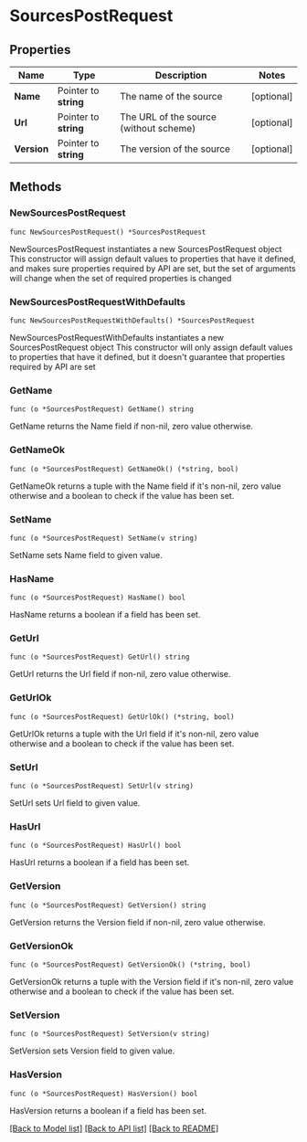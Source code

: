# SourcesPostRequest

## Properties

Name | Type | Description | Notes
------------ | ------------- | ------------- | -------------
**Name** | Pointer to **string** | The name of the source | [optional] 
**Url** | Pointer to **string** | The URL of the source (without scheme) | [optional] 
**Version** | Pointer to **string** | The version of the source | [optional] 

## Methods

### NewSourcesPostRequest

`func NewSourcesPostRequest() *SourcesPostRequest`

NewSourcesPostRequest instantiates a new SourcesPostRequest object
This constructor will assign default values to properties that have it defined,
and makes sure properties required by API are set, but the set of arguments
will change when the set of required properties is changed

### NewSourcesPostRequestWithDefaults

`func NewSourcesPostRequestWithDefaults() *SourcesPostRequest`

NewSourcesPostRequestWithDefaults instantiates a new SourcesPostRequest object
This constructor will only assign default values to properties that have it defined,
but it doesn't guarantee that properties required by API are set

### GetName

`func (o *SourcesPostRequest) GetName() string`

GetName returns the Name field if non-nil, zero value otherwise.

### GetNameOk

`func (o *SourcesPostRequest) GetNameOk() (*string, bool)`

GetNameOk returns a tuple with the Name field if it's non-nil, zero value otherwise
and a boolean to check if the value has been set.

### SetName

`func (o *SourcesPostRequest) SetName(v string)`

SetName sets Name field to given value.

### HasName

`func (o *SourcesPostRequest) HasName() bool`

HasName returns a boolean if a field has been set.

### GetUrl

`func (o *SourcesPostRequest) GetUrl() string`

GetUrl returns the Url field if non-nil, zero value otherwise.

### GetUrlOk

`func (o *SourcesPostRequest) GetUrlOk() (*string, bool)`

GetUrlOk returns a tuple with the Url field if it's non-nil, zero value otherwise
and a boolean to check if the value has been set.

### SetUrl

`func (o *SourcesPostRequest) SetUrl(v string)`

SetUrl sets Url field to given value.

### HasUrl

`func (o *SourcesPostRequest) HasUrl() bool`

HasUrl returns a boolean if a field has been set.

### GetVersion

`func (o *SourcesPostRequest) GetVersion() string`

GetVersion returns the Version field if non-nil, zero value otherwise.

### GetVersionOk

`func (o *SourcesPostRequest) GetVersionOk() (*string, bool)`

GetVersionOk returns a tuple with the Version field if it's non-nil, zero value otherwise
and a boolean to check if the value has been set.

### SetVersion

`func (o *SourcesPostRequest) SetVersion(v string)`

SetVersion sets Version field to given value.

### HasVersion

`func (o *SourcesPostRequest) HasVersion() bool`

HasVersion returns a boolean if a field has been set.


[[Back to Model list]](../README.md#documentation-for-models) [[Back to API list]](../README.md#documentation-for-api-endpoints) [[Back to README]](../README.md)


